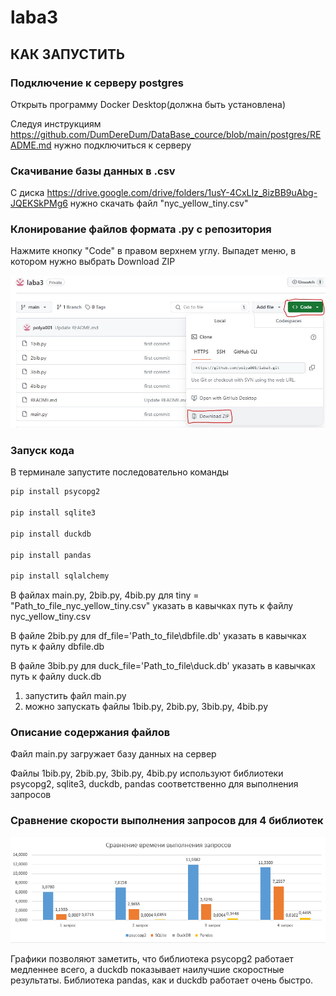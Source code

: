 # laba3
## КАК ЗАПУСТИТЬ
### Подключение к серверу postgres
Открыть программу Docker Desktop(должна быть установлена)

Следуя инструкциям https://github.com/DumDereDum/DataBase_cource/blob/main/postgres/README.md нужно подключиться к серверу
### Скачивание базы данных в .csv 
С диска https://drive.google.com/drive/folders/1usY-4CxLIz_8izBB9uAbg-JQEKSkPMg6 нужно скачать файл "nyc_yellow_tiny.csv"
### Клонирование файлов формата .py с репозитория
Нажмите кнопку "Code" в правом верхнем углу. Выпадет меню, в котором нужно выбрать Download ZIP


![](https://github.com/polya001/laba3/blob/main/howdownload.png)

### Запуск кода
В терминале запустите последовательно команды 
```BASH
pip install psycopg2

pip install sqlite3

pip install duckdb

pip install pandas

pip install sqlalchemy
```
В файлах main.py, 2bib.py, 4bib.py для tiny = "Path_to_file_nyc_yellow_tiny.csv"  указать в кавычках путь к файлу nyc_yellow_tiny.csv 

В файле 2bib.py для df_file='Path_to_file\\dbfile.db'  указать в кавычках путь к файлу dbfile.db

В файле 3bib.py для duck_file='Path_to_file\\duck.db'  указать в кавычках путь к файлу duck.db

1. запустить файл main.py
2. можно запускать файлы 1bib.py, 2bib.py, 3bib.py, 4bib.py

### Описание содержания файлов
Файл main.py загружает базу данных на сервер

Файлы 1bib.py, 2bib.py, 3bib.py, 4bib.py используют библиотеки psycopg2, sqlite3, duckdb, pandas соответственно для выполнения запросов

### Сравнение скорости выполнения запросов для 4 библиотек
![](https://github.com/polya001/laba3/blob/main/Сравнение.png)

Графики позволяют заметить, что библиотека psycopg2 работает медленнее всего, а duckdb показывает наилучшие скоростные результаты. Библиотека pandas, как и duckdb работает очень быстро.
